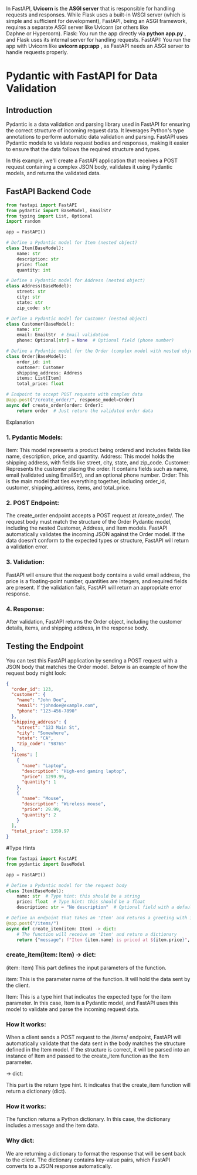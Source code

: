 In FastAPI, **Uvicorn**  is the  **ASGI server**  that is responsible for handling requests and responses. While Flask uses a built-in WSGI server (which is simple and sufficient for development), FastAPI, being an ASGI framework, requires a separate ASGI server like Uvicorn (or others like Daphne or Hypercorn).
Flask: You run the app directly via **python app.py** , and Flask uses its internal server for handling requests.
FastAPI: You run the app with Uvicorn like **uvicorn app:app** , as FastAPI needs an ASGI server to handle requests properly.

# Pydantic with FastAPI for Data Validation

## Introduction

Pydantic is a data validation and parsing library used in FastAPI for ensuring the correct structure of incoming request data. It leverages Python's type annotations to perform automatic data validation and parsing. FastAPI uses Pydantic models to validate request bodies and responses, making it easier to ensure that the data follows the required structure and types.

In this example, we'll create a FastAPI application that receives a POST request containing a complex JSON body, validates it using Pydantic models, and returns the validated data.

## FastAPI Backend Code

```python
from fastapi import FastAPI
from pydantic import BaseModel, EmailStr
from typing import List, Optional
import random

app = FastAPI()

# Define a Pydantic model for Item (nested object)
class Item(BaseModel):
    name: str
    description: str
    price: float
    quantity: int

# Define a Pydantic model for Address (nested object)
class Address(BaseModel):
    street: str
    city: str
    state: str
    zip_code: str

# Define a Pydantic model for Customer (nested object)
class Customer(BaseModel):
    name: str
    email: EmailStr  # Email validation
    phone: Optional[str] = None  # Optional field (phone number)

# Define a Pydantic model for the Order (complex model with nested objects)
class Order(BaseModel):
    order_id: int
    customer: Customer
    shipping_address: Address
    items: List[Item]
    total_price: float

# Endpoint to accept POST requests with complex data
@app.post("/create_order/", response_model=Order)
async def create_order(order: Order):
    return order  # Just return the validated order data


```


Explanation
### 1. Pydantic Models:
Item: This model represents a product being ordered and includes fields like name, description, price, and quantity.
Address: This model holds the shipping address, with fields like street, city, state, and zip_code.
Customer: Represents the customer placing the order. It contains fields such as name, email (validated using EmailStr), and an optional phone number.
Order: This is the main model that ties everything together, including order_id, customer, shipping_address, items, and total_price.
### 2. POST Endpoint:
The create_order endpoint accepts a POST request at /create_order/.
The request body must match the structure of the Order Pydantic model, including the nested Customer, Address, and Item models.
FastAPI automatically validates the incoming JSON against the Order model. If the data doesn't conform to the expected types or structure, FastAPI will return a validation error.
### 3. Validation:
FastAPI will ensure that the request body contains a valid email address, the price is a floating-point number, quantities are integers, and required fields are present. If the validation fails, FastAPI will return an appropriate error response.
### 4. Response:
After validation, FastAPI returns the Order object, including the customer details, items, and shipping address, in the response body.


## Testing the Endpoint
You can test this FastAPI application by sending a POST request with a JSON body that matches the Order model. Below is an example of how the request body might look:

```json
{
  "order_id": 123,
  "customer": {
    "name": "John Doe",
    "email": "johndoe@example.com",
    "phone": "123-456-7890"
  },
  "shipping_address": {
    "street": "123 Main St",
    "city": "Somewhere",
    "state": "CA",
    "zip_code": "98765"
  },
  "items": [
    {
      "name": "Laptop",
      "description": "High-end gaming laptop",
      "price": 1299.99,
      "quantity": 1
    },
    {
      "name": "Mouse",
      "description": "Wireless mouse",
      "price": 29.99,
      "quantity": 2
    }
  ],
  "total_price": 1359.97
}
```

#Type Hints

```python
from fastapi import FastAPI
from pydantic import BaseModel

app = FastAPI()

# Define a Pydantic model for the request body
class Item(BaseModel):
    name: str  # Type hint: this should be a string
    price: float  # Type hint: this should be a float
    description: str = "No description"  # Optional field with a default value

# Define an endpoint that takes an 'Item' and returns a greeting with its name and price
@app.post("/items/")
async def create_item(item: Item) -> dict:
    # The function will receive an 'Item' and return a dictionary
    return {"message": f"Item {item.name} is priced at ${item.price}", "item": item.dict()}

```

###  create_item(item: Item) -> dict:

(item: Item)
This part defines the input parameters of the function.

item: This is the parameter name of the function. It will hold the data sent by the client.

Item: This is a type hint that indicates the expected type for the item parameter. In this case, Item is a Pydantic model, and FastAPI uses this model to validate and parse the incoming request data.

### How it works:
 When a client sends a POST request to the /items/ endpoint, FastAPI will automatically validate that the data sent in the body matches the structure defined in the Item model. If the structure is correct, it will be parsed into an instance of Item and passed to the create_item function as the item parameter.


-> dict:

This part is the return type hint. It indicates that the create_item function will return a dictionary (dict).
### How it works:
 The function returns a Python dictionary. In this case, the dictionary includes a message and the item data.
### Why dict:
 We are returning a dictionary to format the response that will be sent back to the client. The dictionary contains key-value pairs, which FastAPI converts to a JSON response automatically.



